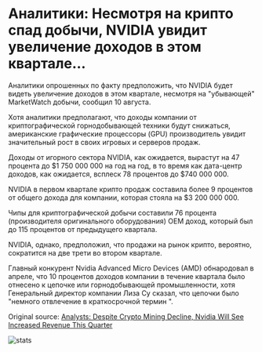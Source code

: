 # Аналитики: Несмотря на крипто спад добычи, NVIDIA увидит увеличение доходов в этом квартале...

Аналитики опрошенных по факту предположить, что NVIDIA будет видеть увеличение доходов в этом квартале, несмотря на "убывающей" MarketWatch добычи, сообщил 10 августа.

Хотя аналитики предполагают, что доходы компании от криптографической горнодобывающей техники будут снижаться, американские графические процессоры (GPU) производитель увидит значительный рост в своих игровых и серверов продаж.

Доходы от игорного сектора NVIDIA, как ожидается, вырастут на 47 процента до $1 750 000 000 на год на год, в то время как дата-центр доходов, как ожидается, всплеск 78 процентов до $740 000 000.

NVIDIA в первом квартале крипто продаж составила более 9 процентов от общего дохода для компании, которая стояла на $3 200 000 000.

Чипы для криптографической добычи составили 76 процента (производителя оригинального оборудования) OEM доход, который был до 115 процентов от предыдущего квартала.

NVIDIA, однако, предположил, что продажи на рынок крипто, вероятно, сократится на две трети во втором квартале.

Главный конкурент Nvidia Advanced Micro Devices (AMD) обнародовал в апреле, что 10 процентов доходов компании в течение квартала было отнесено к цепочке или горнодобывающей промышленности, хотя Генеральный директор компании Лиза Су сказал, что цепочки было "немного отвлечение в краткосрочной термин ".

Original source: [Analysts: Despite Crypto Mining Decline, Nvidia Will See Increased Revenue This Quarter](https://cointelegraph.com/news/analysts-despite-crypto-mining-decline-nvidia-will-see-increased-revenue-this-quarter)

![stats](https://c.statcounter.com/11760860/0/a89fa40b/1/ "stats")